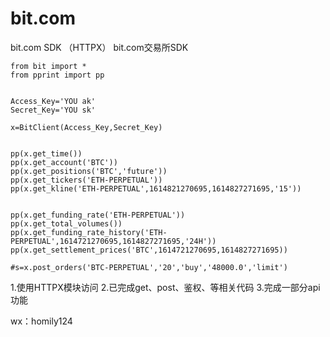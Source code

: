 # bit.com
bit.com SDK （HTTPX）
bit.com交易所SDK


```
from bit import *
from pprint import pp


Access_Key='YOU ak'
Secret_Key='YOU sk'

x=BitClient(Access_Key,Secret_Key)


pp(x.get_time())
pp(x.get_account('BTC'))
pp(x.get_positions('BTC','future'))
pp(x.get_tickers('ETH-PERPETUAL'))
pp(x.get_kline('ETH-PERPETUAL',1614821270695,1614827271695,'15'))


pp(x.get_funding_rate('ETH-PERPETUAL'))
pp(x.get_total_volumes())
pp(x.get_funding_rate_history('ETH-PERPETUAL',1614721270695,1614827271695,'24H'))
pp(x.get_settlement_prices('BTC',1614721270695,1614827271695))

#s=x.post_orders('BTC-PERPETUAL','20','buy','48000.0','limit')
```

1.使用HTTPX模块访问
2.已完成get、post、鉴权、等相关代码
3.完成一部分api功能

wx：homily124




